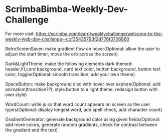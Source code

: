 # ScrimbaBimba-Weekly-Dev-Challenge

For more visit: https://scrimba.com/learn/weeklychallenge/welcome-to-the-weekly-web-dev-challenge--cof35435793f2d778f0706860

RetroScreenSaver: make gradient flow on hover(Optional: allow the user to adjust the start timer; move the orb across the screen)

Dark&LightTheme: make the following elements dark themed: header,h1,card background, card text color, button background, button text color, toggle(Optional: smooth transition, add your own theme)

SpaceButton: make background disc with hover over explore(Optional: add animation(transition??), style button to a light theme, redesign button with own style)

WordCount: write js so that word count appears on screen as the user types(Optional: display longest word, add spell check, add character count)

GradientGenerator: generate background color using given fields(Optional: add more colors, generate random gradients, check for contrast between the gradient and the text)